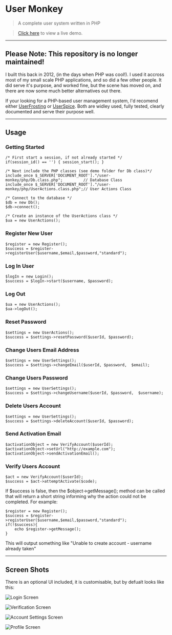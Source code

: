 # User Monkey


> A complete user system written in PHP

> [Click here](http://code.as93.net/user-monkey/ "Live Demo") to view a live demo.

---------------

## **Please Note: This repository is no longer maintained!** 
I built this back in 2012, (in the days when PHP was cool!). I used it accross most of my small scale PHP applications, and so did a few other people. It did serve it's purpose, and worked fine, but the scene has moved on, and there are now some much better alternatives out there. 

If your looking for a PHP-based user management system, I'd recomend either [UserFrosting](https://github.com/userfrosting/UserFrosting) or [UserSpice](https://userspice.com/). Both are widley used, fully tested, clearly documented and serve their purpose well.


---------------


## Usage



### Getting Started

	/* First start a session, if not already started */
	if(session_id() == '') { session_start(); } 

	/* Next include the PHP classes (see demo folder for Db class)*/
	include_once $_SERVER['DOCUMENT_ROOT']."/user-monkey/php/Db.class.php";         // Database Class
	include_once $_SERVER['DOCUMENT_ROOT']."/user-monkey/php/UserActions.class.php";// User Actions Class

	/* Connect to the database */
	$db = new Db();
	$db->connect();

	/* Create an instance of the UserActions class */
	$ua = new UserActions();
	

### Register New User

	$register = new Register(); 
	$success = $register->registerUser($username,$email,$password,"standard"); 
	

### Log In User

	$logIn = new Login();
	$success = $logIn->start($username, $password);
	
	
### Log Out

	$ua = new UserActions();
	$ua->logOut();
	
	
### Reset Password

	$settings = new UserActions();
	$success = $settings->resetPassword($userId, $password);
	
	
### Change Users Email Address


	$settings = new UserSettings();
	$success = $settings->changeEmail($userId, $password,  $email);

	
### Change Users Password

	$settings = new UserSettings();
	$success = $settings->changeUsername($userId, $password,  $username);
	
	
### Delete Users Account

	$settings = new UserSettings();
	$success = $settings->deleteAccount($userId, $password);
	
	
### Send Activation Email

	$activationObject = new VerifyAccount($userId);
	$activationObject->setUrl("http://example.com");
	$activationObject->sendActivationEmail();
	
	
### Verify Users Account

	$act = new VerifyAccount($userId);
	$success = $act->attemptActivate($code);
	
	
	
	
If $success is false, then the $object->getMessage(); method can be called that will return a short string informing why the action could not be completed. For example:
	
	$register = new Register(); 
	$success = $register->registerUser($username,$email,$password,"standard"); 
	if(!$success){
		echo $register->getMessage();
	}

This will output something like "Unable to create account - username already taken"

-------------------------
	
	
## Screen Shots

There is an optional UI included, it is customisable, but by defualt looks like this:


![Login Screen](https://i.imgur.com/PdE94tb.png "Login Screen")

![Verification Screen](https://i.imgur.com/YYdH6na.png "Verification Screen")

![Account Settings Screen](https://i.imgur.com/cchxJgo.png "iAccount Settings Screen")	

![Profile Screen](https://i.imgur.com/BtNW4Lc.png "Profile Screen")	


